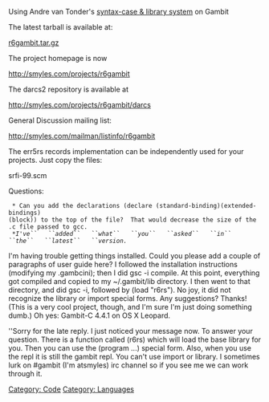 Using Andre van Tonder's [syntax-case & library
system](http://www.het.brown.edu/people/andre/macros) on Gambit

The latest tarball is available at:

[r6gambit.tar.gz](http://smyles.com/projects/r6gambit.tar.gz)

The project homepage is now

<http://smyles.com/projects/r6gambit>

The darcs2 repository is available at

<http://smyles.com/projects/r6gambit/darcs>

General Discussion mailing list:

<http://smyles.com/mailman/listinfo/r6gambit>

The err5rs records implementation can be independently used for your
projects. Just copy the files:

srfi-99.scm

Questions:

` * Can you add the declarations (declare (standard-binding)(extended-bindings)(block)) to the top of the file?  That would decrease the size of the .c file passed to gcc.`  
` *`*`I've``   ``added``   ``what``   ``you``   ``asked``   ``in`` 
 ``the``   ``latest``   ``version.`*` `

I'm having trouble getting things installed. Could you please add a
couple of paragraphs of user guide here? I followed the installation
instructions (modifying my .gambcini); then I did gsc -i compile. At
this point, everything got compiled and copied to my \~/.gambit/lib
directory. I then went to that directory, and did gsc -i, followed by
(load "r6rs"). No joy, it did not recognize the library or import
special forms. Any suggestions? Thanks\! (This is a very cool project,
though, and I'm sure I'm just doing something dumb.) Oh yes: Gambit-C
4.4.1 on OS X Leopard.

''Sorry for the late reply. I just noticed your message now. To answer
your question. There is a function called (r6rs) which will load the
base library for you. Then you can use the (program ...) special form.
Also, when you use the repl it is still the gambit repl. You can't use
import or library. I sometimes lurk on \#gambit (I'm atsmyles) irc
channel so if you see me we can work through it.

[Category: Code](Category:_Code "wikilink") [Category:
Languages](Category:_Languages "wikilink")
